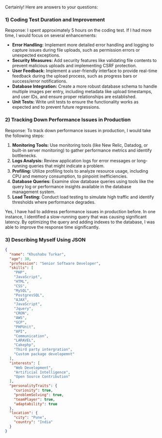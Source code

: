 Certainly! Here are answers to your questions:

### 1) Coding Test Duration and Improvement

Response:
I spent approximately 5 hours on the coding test. If I had more time, I would focus on several enhancements:

- **Error Handling:** Implement more detailed error handling and logging to capture issues during file uploads, such as permission errors or unexpected exceptions.
- **Security Measures:** Add security features like validating file contents to prevent malicious uploads and implementing CSRF protection.
- **User Feedback:** Implement a user-friendly interface to provide real-time feedback during the upload process, such as progress bars or success/error notifications.
- **Database Integration:** Create a more robust database schema to handle multiple images per entry, including metadata like upload timestamps, and user IDs, and ensure proper relationships are established.
- **Unit Tests:** Write unit tests to ensure the functionality works as expected and to prevent future regressions.

### 2) Tracking Down Performance Issues in Production

Response:
To track down performance issues in production, I would take the following steps:

1. **Monitoring Tools:** Use monitoring tools (like New Relic, Datadog, or built-in server monitoring) to gather performance metrics and identify bottlenecks.
2. **Logs Analysis:** Review application logs for error messages or long-running queries that might indicate a problem.
3. **Profiling:** Utilize profiling tools to analyze resource usage, including CPU and memory consumption, to pinpoint inefficiencies.
4. **Database Queries:** Examine slow database queries using tools like the query log or performance insights available in the database management system.
5. **Load Testing:** Conduct load testing to simulate high traffic and identify thresholds where performance degrades.

Yes, I have had to address performance issues in production before. In one instance, I identified a slow-running query that was causing significant latency. By optimizing the query and adding indexes to the database, I was able to improve the response time significantly.

### 3) Describing Myself Using JSON

```json
{
  "name": "Khushabu Turkar",
  "age": 30,
  "profession": "Senior Software Developer",
  "skills": [
    "PHP",
    "JavaScript",
    "HTML",
    "CSS",
    "MySQL",
    "PostgresSQL",
    "AJAX",
    "JavaScript",
    "Jquery",
    "CRON",
    "AWS",
    "GCP",
    "PHPUnit",
    "API",
    "Communication",
    "LARAVEL",
    "Cakephp",
    "Third party intergration",
    "Custom package developemnt"
  ],
  "interests": [
    "Web Development",
    "Artificial Intelligence",
    "Open Source Contribution"
  ],
  "personalityTraits": {
    "curiosity": true,
    "problemSolving": true,
    "teamPlayer": true,
    "adaptability": true
  },
  "location": {
    "city": "Pune",
    "country": "India"
  }
}
